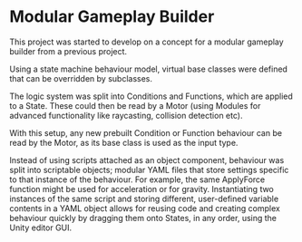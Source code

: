 # Modular Gameplay Builder

This project was started to develop on a concept for a modular gameplay builder from a previous project.

Using a state machine behaviour model, virtual base classes were defined that can be overridden by subclasses.

The logic system was split into Conditions and Functions, which are applied to a State. 
These could then be read by a Motor (using Modules for advanced functionality like raycasting, collision detection etc).

With this setup, any new prebuilt Condition or Function behaviour can be read by the Motor, as its base class is used as the input type. 

Instead of using scripts attached as an object component, behaviour was split into scriptable objects; modular YAML files that store settings specific to that instance of the behaviour.
For example, the same ApplyForce function might be used for acceleration or for gravity. 
Instantiating two instances of the same script and storing different, user-defined variable contents in a YAML object allows for reusing code and creating complex behaviour quickly by dragging them onto States, in any order, using the Unity editor GUI.

